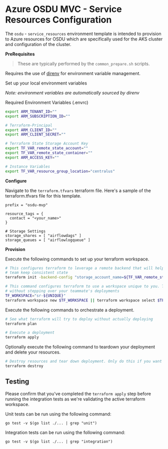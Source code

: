 # Azure OSDU MVC - Service Resources Configuration

The `osdu` - `service_resources` environment template is intended to provision to Azure resources for OSDU which are specifically used for the AKS cluster and configuration of the cluster.

__PreRequisites__

> These are typically performed by the `common_prepare.sh` scripts.


Requires the use of [direnv](https://direnv.net/) for environment variable management.

Set up your local environment variables

*Note: environment variables are automatically sourced by direnv*

Required Environment Variables (.envrc)
```bash
export ARM_TENANT_ID=""
export ARM_SUBSCRIPTION_ID=""

# Terraform-Principal
export ARM_CLIENT_ID=""
export ARM_CLIENT_SECRET=""

# Terraform State Storage Account Key
export TF_VAR_remote_state_account=""
export TF_VAR_remote_state_container=""
export ARM_ACCESS_KEY=""

# Instance Variables
export TF_VAR_resource_group_location="centralus"
```

__Configure__

Navigate to the `terraform.tfvars` terraform file. Here's a sample of the terraform.tfvars file for this template.

```HCL
prefix = "osdu-mvp"

resource_tags = {
  contact = "<your_name>"
}

# Storage Settings
storage_shares = [ "airflowdags" ]
storage_queues = [ "airflowlogqueue" ]
```

__Provision__

Execute the following commands to set up your terraform workspace.

```bash
# This configures terraform to leverage a remote backend that will help you and your
# team keep consistent state
terraform init -backend-config "storage_account_name=${TF_VAR_remote_state_account}" -backend-config "container_name=${TF_VAR_remote_state_container}"

# This command configures terraform to use a workspace unique to you. This allows you to work
# without stepping over your teammate's deployments
TF_WORKSPACE="sr-${UNIQUE}"
terraform workspace new $TF_WORKSPACE || terraform workspace select $TF_WORKSPACE
```

Execute the following commands to orchestrate a deployment.

```bash
# See what terraform will try to deploy without actually deploying
terraform plan

# Execute a deployment
terraform apply
```

Optionally execute the following command to teardown your deployment and delete your resources.

```bash
# Destroy resources and tear down deployment. Only do this if you want to destroy your deployment.
terraform destroy
```

## Testing

Please confirm that you've completed the `terraform apply` step before running the integration tests as we're validating the active terraform workspace.

Unit tests can be run using the following command:

```
go test -v $(go list ./... | grep "unit")
```

Integration tests can be run using the following command:

```
go test -v $(go list ./... | grep "integration")
```
